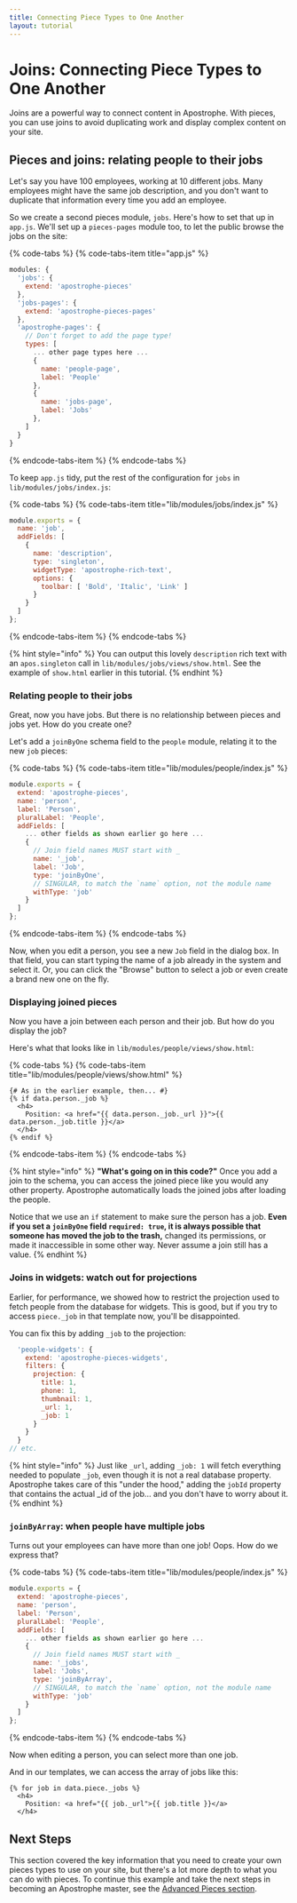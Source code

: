 ```yaml
---
title: Connecting Piece Types to One Another
layout: tutorial
---
```


# Joins: Connecting Piece Types to One Another

Joins are a powerful way to connect content in Apostrophe. With pieces, you can use joins to avoid duplicating work and display complex content on your site.

## Pieces and joins: relating people to their jobs

Let's say you have 100 employees, working at 10 different jobs. Many employees might have the same job description, and you don't want to duplicate that information every time you add an employee.

So we create a second pieces module, `jobs`. Here's how to set that up in `app.js`. We'll set up a `pieces-pages` module too, to let the public browse the jobs on the site:

{% code-tabs %}
{% code-tabs-item title="app.js" %}
```javascript
modules: {
  'jobs': {
    extend: 'apostrophe-pieces'
  },
  'jobs-pages': {
    extend: 'apostrophe-pieces-pages'
  },
  'apostrophe-pages': {
    // Don't forget to add the page type!
    types: [
      ... other page types here ...
      {
        name: 'people-page',
        label: 'People'
      },
      {
        name: 'jobs-page',
        label: 'Jobs'
      },
    ]
  }
}
```
{% endcode-tabs-item %}
{% endcode-tabs %}


To keep `app.js` tidy, put the rest of the configuration for `jobs` in `lib/modules/jobs/index.js`:

{% code-tabs %}
{% code-tabs-item title="lib/modules/jobs/index.js" %}
```javascript
module.exports = {
  name: 'job',
  addFields: [
    {
      name: 'description',
      type: 'singleton',
      widgetType: 'apostrophe-rich-text',
      options: {
        toolbar: [ 'Bold', 'Italic', 'Link' ]
      }
    }
  ]
};
```
{% endcode-tabs-item %}
{% endcode-tabs %}


{% hint style="info" %}
You can output this lovely `description` rich text with an `apos.singleton` call in `lib/modules/jobs/views/show.html`. See the example of `show.html` earlier in this tutorial.
{% endhint %}

### Relating people to their jobs

Great, now you have jobs. But there is no relationship between pieces and jobs yet. How do you create one?

Let's add a `joinByOne` schema field to the `people` module, relating it to the new `job` pieces:

{% code-tabs %}
{% code-tabs-item title="lib/modules/people/index.js" %}
```javascript
module.exports = {
  extend: 'apostrophe-pieces',
  name: 'person',
  label: 'Person',
  pluralLabel: 'People',
  addFields: [
    ... other fields as shown earlier go here ...
    {
      // Join field names MUST start with _
      name: '_job',
      label: 'Job',
      type: 'joinByOne',
      // SINGULAR, to match the `name` option, not the module name
      withType: 'job'
    }
  ]
};
```
{% endcode-tabs-item %}
{% endcode-tabs %}

Now, when you edit a person, you see a new `Job` field in the dialog box. In that field, you can start typing the name of a job already in the system and select it. Or, you can click the "Browse" button to select a job or even create a brand new one on the fly.

### Displaying joined pieces

Now you have a join between each person and their job. But how do you display the job?

Here's what that looks like in `lib/modules/people/views/show.html`:

{% code-tabs %}
{% code-tabs-item title="lib/modules/people/views/show.html" %}
```markup
{# As in the earlier example, then... #}
{% if data.person._job %}
  <h4>
    Position: <a href="{{ data.person._job._url }}">{{ data.person._job.title }}</a>
  </h4>
{% endif %}
```
{% endcode-tabs-item %}
{% endcode-tabs %}

{% hint style="info" %}
**"What's going on in this code?"** Once you add a join to the schema, you can access the joined piece like you would any other property. Apostrophe automatically loads the joined jobs after loading the people.

Notice that we use an `if` statement to make sure the person has a job. **Even if you set a `joinByOne` field `required: true`, it is always possible that someone has moved the job to the trash,** changed its permissions, or made it inaccessible in some other way. Never assume a join still has a value.
{% endhint %}

### Joins in widgets: watch out for projections

Earlier, for performance, we showed how to restrict the projection used to fetch people from the database for widgets. This is good, but if you try to access `piece._job` in that template now, you'll be disappointed.

You can fix this by adding `_job` to the projection:

```javascript
  'people-widgets': {
    extend: 'apostrophe-pieces-widgets',
    filters: {
      projection: {
        title: 1,
        phone: 1,
        thumbnail: 1,
        _url: 1,
        _job: 1
      }
    }
  }
// etc.
```

{% hint style="info" %}
Just like `_url`, adding `_job: 1` will fetch everything needed to populate `_job`, even though it is not a real database property. Apostrophe takes care of this "under the hood," adding the `jobId` property that contains the actual \_id of the job... and you don't have to worry about it.
{% endhint %}

### `joinByArray`: when people have multiple jobs

Turns out your employees can have more than one job! Oops. How do we express that?

{% code-tabs %}
{% code-tabs-item title="lib/modules/people/index.js" %}
```javascript
module.exports = {
  extend: 'apostrophe-pieces',
  name: 'person',
  label: 'Person',
  pluralLabel: 'People',
  addFields: [
    ... other fields as shown earlier go here ...
    {
      // Join field names MUST start with _
      name: '_jobs',
      label: 'Jobs',
      type: 'joinByArray',
      // SINGULAR, to match the `name` option, not the module name
      withType: 'job'
    }
  ]
};
```
{% endcode-tabs-item %}
{% endcode-tabs %}


Now when editing a person, you can select more than one job.

And in our templates, we can access the array of jobs like this:

```markup
{% for job in data.piece._jobs %}
  <h4>
    Position: <a href="{{ job._url">{{ job.title }}</a>
  </h4>
```

## Next Steps

This section covered the key information that you need to create your own pieces types to use on your site, but there's a lot more depth to what you can do with pieces. To continue this example and take the next steps in becoming an Apostrophe master, see the [Advanced Pieces section](/tutorials/advanced-development/advanced-pieces-topics/README.md).